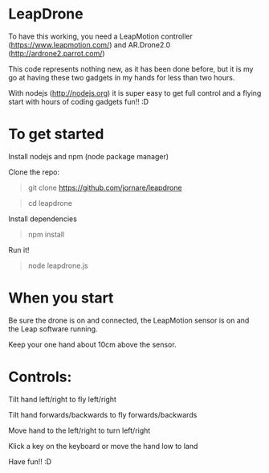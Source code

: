 LeapDrone
=========

To have this working, you need a LeapMotion controller (https://www.leapmotion.com/) and AR.Drone2.0 (http://ardrone2.parrot.com/)

This code represents nothing new, as it has been done before, but it is my go at having these two gadgets in my hands for less than two hours.

With nodejs (http://nodejs.org) it is super easy to get full control and a flying start with hours of coding gadgets fun!! :D


To get started
==============

Install nodejs and npm (node package manager)

Clone the repo:
>git clone https://github.com/jornare/leapdrone

>cd leapdrone

Install dependencies
>npm install

Run it!
>node leapdrone.js

When you start
==============

Be sure the drone is on and connected, the LeapMotion sensor is on and the Leap software running.

Keep your one hand about 10cm above the sensor.

Controls:
=========

Tilt hand left/right to fly left/right

Tilt hand forwards/backwards to fly forwards/backwards

Move hand to the left/right to turn left/right

Klick a key on the keyboard or move the hand low to land

Have fun!! :D
